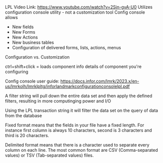 LPL
Video Link: https://www.youtube.com/watch?v=2Sjn-gvA-U0
Utilizes configuration console utility - not a customization tool
Config console allows

- New fields
- New Forms
- New Actions
- New business tables
- Configuration of delivered forms, lists, actions, menus

Configuration vs. Customization

ctrl+shift+click = loads component info details of component you're configuring

Config console user guide: https://docs.infor.com/lmrk/2023.x/en-us/lmrkolh/lmrklpltg/inforlandmarkconfigurationconsolelpl.pdf

<!-- Transaction string vs filter string -->

A filter string will pull down the entire data set and then apply the defined filters, resulting in more computinging power and I/O

Using the LPL transaction string it will filter the data set on the query of data from the database

<!-- FIXED WIDTH FILES VS. DELIMETED -->

Fixed format means that the fields in your file have a fixed length. For instance first column is always 10 characters, second is 3 characters and third is 20 characters.

Delimited format means that there is a character used to separate every column on each line. The most common format are CSV (Comma-separated values) or TSV (Tab-separated values) files.
